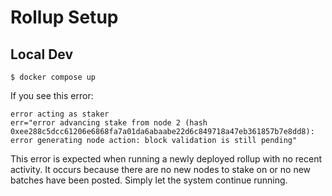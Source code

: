 # Rollup Setup

## Local Dev

```
$ docker compose up
```

If you see this error:
```
error acting as staker                   
err="error advancing stake from node 2 (hash 0xee288c5dcc61206e6868fa7a01da6abaabe22d6c849718a47eb361857b7e8dd8): error generating node action: block validation is still pending"
```
This error is expected when running a newly deployed rollup with no recent activity. It occurs because there are no new nodes to stake on or no new batches have been posted. Simply let the system continue running.

